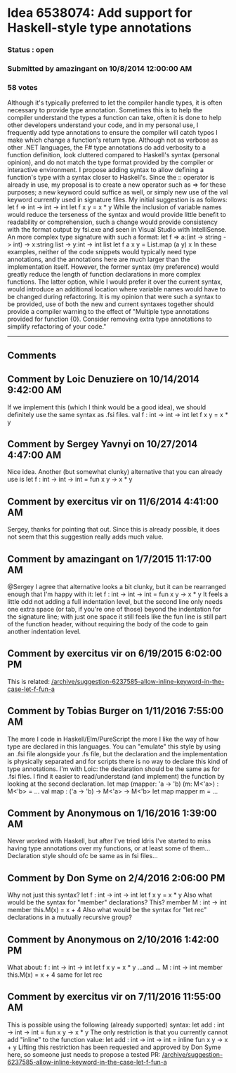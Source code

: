 # Idea 6538074: Add support for Haskell-style type annotations #

### Status : open

### Submitted by amazingant on 10/8/2014 12:00:00 AM

### 58 votes

Although it's typically preferred to let the compiler handle types, it is often necessary to provide type annotation. Sometimes this is to help the compiler understand the types a function can take, often it is done to help other developers understand your code, and in my personal use, I frequently add type annotations to ensure the compiler will catch typos I make which change a function's return type.
Although not as verbose as other .NET languages, the F# type annotations do add verbosity to a function definition, look cluttered compared to Haskell's syntax (personal opinion), and do not match the type format provided by the compiler or interactive environment.
I propose adding syntax to allow defining a function's type with a syntax closer to Haskell's. Since the :: operator is already in use, my proposal is to create a new operator such as => for these purposes; a new keyword could suffice as well, or simply new use of the val keyword currently used in signature files.
My initial suggestion is as follows:
let f => int -> int -> int
let f x y = x * y
While the inclusion of variable names would reduce the terseness of the syntax and would provide little benefit to readability or comprehension, such a change would provide consistency with the format output by fsi.exe and seen in Visual Studio with IntelliSense. An more complex type signature with such a format:
let f => a:(int -> string -> int) -> x:string list -> y:int -> int list
let f a x y = List.map (a y) x
In these examples, neither of the code snippets would typically need type annotations, and the annotations here are much larger than the implementation itself. However, the former syntax (my preference) would greatly reduce the length of function declarations in more complex functions. The latter option, while I would prefer it over the current syntax, would introduce an additional location where variable names would have to be changed during refactoring.
It is my opinion that were such a syntax to be provided, use of both the new and current syntaxes together should provide a compiler warning to the effect of "Multiple type annotations provided for function {0}. Consider removing extra type annotations to simplify refactoring of your code."


------------------------
## Comments


## Comment by Loic Denuziere on 10/14/2014 9:42:00 AM
If we implement this (which I think would be a good idea), we should definitely use the same syntax as .fsi files.
val f : int -> int -> int
let f x y = x * y


## Comment by Sergey Yavnyi on 10/27/2014 4:47:00 AM
Nice idea.
Another (but somewhat clunky) alternative that you can already use is
let f : int -> int -> int = fun x y -> x * y


## Comment by exercitus vir on 11/6/2014 4:41:00 AM
Sergey, thanks for pointing that out. Since this is already possible, it does not seem that this suggestion really adds much value.


## Comment by amazingant on 1/7/2015 11:17:00 AM
@Sergey I agree that alternative looks a bit clunky, but it can be rearranged enough that I'm happy with it:
let f : int -> int -> int =
fun x y -> x * y
It feels a little odd not adding a full indentation level, but the second line only needs one extra space (or tab, if you're one of those) beyond the indentation for the signature line; with just one space it still feels like the fun line is still part of the function header, without requiring the body of the code to gain another indentation level.


## Comment by exercitus vir on 6/19/2015 6:02:00 PM
This is related: [/archive/suggestion-6237585-allow-inline-keyword-in-the-case-let-f-fun-a](/archive/suggestion-6237585-allow-inline-keyword-in-the-case-let-f-fun-a.md)


## Comment by Tobias Burger on 1/11/2016 7:55:00 AM
The more I code in Haskell/Elm/PureScript the more I like the way of how type are declared in this languages.
You can "emulate" this style by using an .fsi file alongside your .fs file, but the declaration and the implementation is physically separated and for scripts there is no way to declare this kind of type annotations.
I'm with Loic: the declaration should be the same as for .fsi files.
I find it easier to read/understand (and implement) the function by looking at the second declaration.
let map (mapper: 'a -> 'b) (m: M<'a>) : M<'b> = ...
val map : ('a -> 'b) -> M<'a> -> M<'b>
let map mapper m = ...


## Comment by Anonymous on 1/16/2016 1:39:00 AM
Never worked with Haskell, but after I've tried Idris I've started to miss having type annotations over my functions, or at least some of them...
Declaration style should ofc be same as in fsi files...


## Comment by Don Syme on 2/4/2016 2:06:00 PM
Why not just this syntax?
let f : int -> int -> int
let f x y = x * y
Also what would be the syntax for "member" declarations? This?
member M : int -> int
member this.M(x) = x + 4
Also what would be the syntax for "let rec" declarations in a mutually recursive group?


## Comment by Anonymous on 2/10/2016 1:42:00 PM
What about:
f : int -> int -> int
let f x y = x * y
...and ...
M : int -> int
member this.M(x) = x + 4
same for let rec


## Comment by exercitus vir on 7/11/2016 11:55:00 AM
This is possible using the following (already supported) syntax:
let add : int -> int -> int =
fun x y -> x * y
The only restriction is that you currently cannot add "inline" to the function value:
let add : int -> int -> int =
inline fun x y -> x + y
Lifting this restriction has been requested and approved by Don Syme here, so someone just needs to propose a tested PR: [/archive/suggestion-6237585-allow-inline-keyword-in-the-case-let-f-fun-a](/archive/suggestion-6237585-allow-inline-keyword-in-the-case-let-f-fun-a.md)

